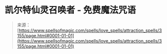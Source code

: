 <!--yml

category: 未分类

date: 2024-06-12 18:36:58

-->

# 凯尔特仙灵召唤者 - 免费魔法咒语

> 来源：[https://www.spellsofmagic.com/spells/love_spells/attraction_spells/3155/page.html#0001-01-01](https://www.spellsofmagic.com/spells/love_spells/attraction_spells/3155/page.html#0001-01-01)

